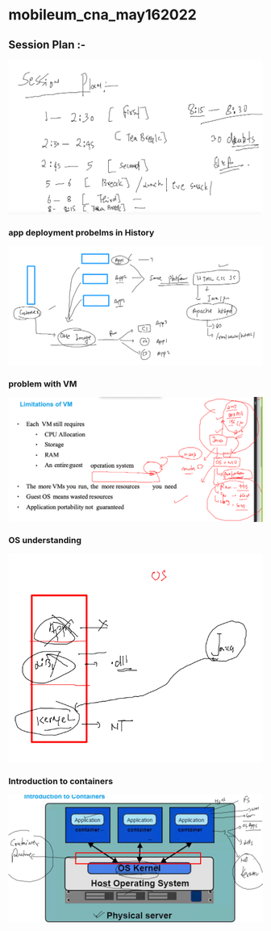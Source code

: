 # mobileum_cna_may162022

## Session Plan :-  

<img src="plan.png">

### app deployment probelms in History 

<img src="app1.png">

### problem with VM 

<img src="app2.png">

### OS understanding 

<img src="os.png">

### Introduction to containers 

<img src="cr.png">

